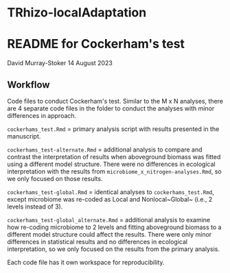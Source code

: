 # TRhizo-localAdaptation


README for Cockerham's test
================
David Murray-Stoker
14 August 2023



## Workflow

Code files to conduct Cockerham's test. Similar to the M x N analyses, there are 4 separate code files in the folder to conduct the analyses with minor differences in approach.

`cockerhams_test.Rmd` = primary analysis script with results presented in the manuscript.

`cockerhams_test-alternate.Rmd` = additional analysis to compare and contrast the interpretation of results when aboveground biomass was fitted using a different model structure. There were no differences in ecological interpretation with the results from `microbiome_x_nitrogen-analyses.Rmd`, so we only focused on those results.

`cockerhams_test-global.Rmd` = identical analyses to `cockerhams_test.Rmd`, except microbiome was re-coded as Local and Nonlocal~Global~ (i.e., 2 levels instead of 3). 

`cockerhams_test-global_alternate.Rmd` = additional analysis to examine how re-coding microbiome to 2 levels and fitting aboveground biomass to a different model structure could affect the results. There were only minor differences in statistical results and no differences in ecological interpretation, so we only focused on the results from the primary analysis.


Each code file has it own workspace for reproducibility.